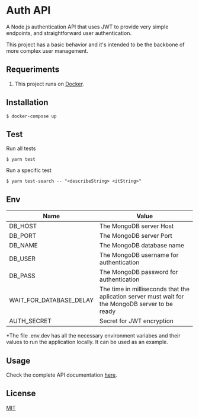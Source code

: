 
# Auth API

A Node.js authentication API that uses JWT to provide very simple endpoints, and straightforward user authentication.

This project has a basic behavior and it's intended to be the backbone of more complex user management.

## Requeriments

1. This project runs on [Docker](https://docs.docker.com/).

## Installation

    $ docker-compose up

## Test

Run all tests

    $ yarn test

Run a specific test

    $ yarn test-search -- "<describeString> <itString>"

## Env

| Name | Value |
|--|--|
| DB_HOST| The MongoDB server Host |
| DB_PORT| The MongoDB server  Port|
| DB_NAME| The MongoDB database name|
| DB_USER| The MongoDB username for authentication|
| DB_PASS| The MongoDB password for authentication|
| WAIT_FOR_DATABASE_DELAY| The time in milliseconds that the aplication server must wait for the MongoDB server to be ready|
| AUTH_SECRET| Secret for JWT encryption|

*The file .env.dev has all the necessary environment variabes and their values to run the application locally. It can be used as an example.

## Usage

Check the complete API documentation [here](https://editor.swagger.io/?url=https://raw.githubusercontent.com/iammateus/AuthAPI/master/openapi.yaml).

## License

[MIT](https://github.com/iammateus/AuthAPI/blob/master/LICENSE)

